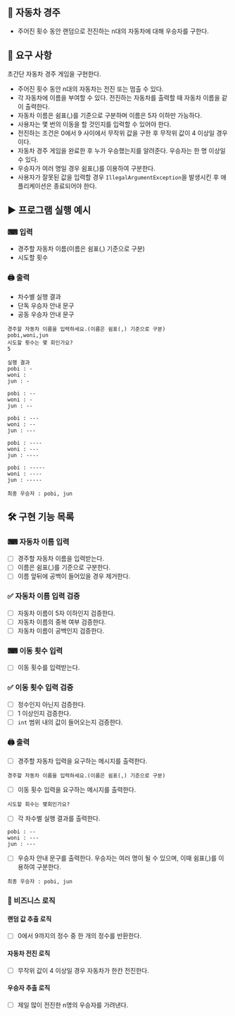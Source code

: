 🚗 자동차 경주
---
+ 주어진 횟수 동안 랜덤으로 전진하는 n대의 자동차에 대해 우승자를 구한다.

🔎 요구 사항
---  
초간단 자동차 경주 게임을 구현한다.
+ 주어진 횟수 동안 n대의 자동차는 전진 또는 멈출 수 있다.
+ 각 자동차에 이름을 부여할 수 있다. 전진하는 자동차를 출력할 때 자동차 이름을 같이 출력한다.
+ 자동차 이름은 쉼표(,)를 기준으로 구분하며 이름은 5자 이하만 가능하다.
+ 사용자는 몇 번의 이동을 할 것인지를 입력할 수 있어야 한다.
+ 전진하는 조건은 0에서 9 사이에서 무작위 값을 구한 후 무작위 값이 4 이상일 경우이다.
+ 자동차 경주 게임을 완료한 후 누가 우승했는지를 알려준다. 우승자는 한 명 이상일 수 있다.
+ 우승자가 여러 명일 경우 쉼표(,)를 이용하여 구분한다.
+ 사용자가 잘못된 값을 입력할 경우 `IllegalArgumentException`을 발생시킨 후 애플리케이션은 종료되어야 한다.

▶ 프로그램 실행 예시
---
### ⌨ 입력
+ 경주할 자동차 이름(이름은 쉼표(,) 기준으로 구분)
+ 시도할 횟수
### 🖨 출력 
+ 차수별 실행 결과
+ 단독 우승자 안내 문구
+ 공동 우승자 안내 문구

```
경주할 자동차 이름을 입력하세요.(이름은 쉼표(,) 기준으로 구분)
pobi,woni,jun
시도할 횟수는 몇 회인가요?
5

실행 결과
pobi : -
woni : 
jun : -

pobi : --
woni : -
jun : --

pobi : ---
woni : --
jun : ---

pobi : ----
woni : ---
jun : ----

pobi : -----
woni : ----
jun : -----

최종 우승자 : pobi, jun
```

🛠 구현 기능 목록
---
### ⌨ 자동차 이름 입력
+ [ ] 경주할 자동차 이름을 입력받는다.
+ [ ] 이름은 쉼표(,)를 기준으로 구분한다.
+ [ ] 이름 앞뒤에 공백이 들어있을 경우 제거한다.
### ✅ 자동차 이름 입력 검증
+ [ ] 자동차 이름이 5자 이하인지 검증한다.
+ [ ] 자동차 이름의 중복 여부 검증한다.
+ [ ] 자동차 이름이 공백인지 검증한다.

### ⌨ 이동 횟수 입력
+ [ ] 이동 횟수를 입력받는다.
### ✅ 이동 횟수 입력 검증
+ [ ] 정수인지 아닌지 검증한다.
+ [ ] 1 이상인지 검증한다.
+ [ ] `int` 범위 내의 값이 들어오는지 검증한다.

### 🖨 출력  
+ [ ] 경주할 자동차 입력을 요구하는 메시지를 출력한다.
```
경주할 자동차 이름을 입력하세요.(이름은 쉼표(,) 기준으로 구분)
```
+ [ ] 이동 횟수 입력을 요구하는 메시지를 출력한다.
```
시도할 회수는 몇회인가요?
```
+ [ ] 각 차수별 실행 결과를 출력한다.
```
pobi : --
woni : ---
jun : ---
```
+ [ ] 우승자 안내 문구를 출력한다. 우승자는 여러 명이 될 수 있으며, 이때 쉼표(,)를 이용하여 구분한다.
```
최종 우승자 : pobi, jun
```

### 📝 비즈니스 로직
#### 랜덤 값 추출 로직
+ [ ] 0에서 9까지의 정수 중 한 개의 정수를 반환한다.
#### 자동차 전진 로직
+ [ ] 무작위 값이 4 이상일 경우 자동차가 한칸 전진한다.
#### 우승자 추출 로직
+ [ ] 제일 많이 전진한 n명의 우승자를 가려낸다.

